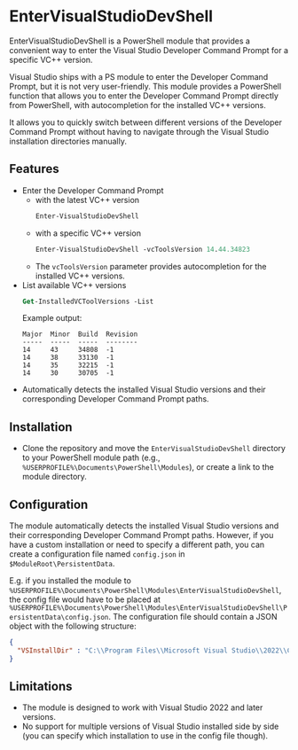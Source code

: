 # EnterVisualStudioDevShell

EnterVisualStudioDevShell is a PowerShell module that provides a convenient way to enter the Visual Studio Developer Command Prompt for a specific VC++ version.

Visual Studio ships with a PS module to enter the Developer Command Prompt, but it is not very user-friendly.
This module provides a PowerShell function that allows you to enter the Developer Command Prompt directly from PowerShell, with autocompletion for the installed VC++ versions.

It allows you to quickly switch between different versions of the Developer Command Prompt without having to navigate through the Visual Studio installation directories manually.

## Features
- Enter the Developer Command Prompt
  - with the latest VC++ version
    ```ps
    Enter-VisualStudioDevShell
    ```
  - with a specific VC++ version
    ```ps
    Enter-VisualStudioDevShell -vcToolsVersion 14.44.34823
    ```
  - The  `vcToolsVersion` parameter provides autocompletion for the installed VC++ versions.
- List available VC++ versions
  ```ps
  Get-InstalledVCToolVersions -List
  ```
  Example output:
  ```text
  Major  Minor  Build  Revision
  -----  -----  -----  --------
  14     43     34808  -1
  14     38     33130  -1
  14     35     32215  -1
  14     30     30705  -1
  ```
- Automatically detects the installed Visual Studio versions and their corresponding Developer Command Prompt paths.

## Installation
- Clone the repository and move the `EnterVisualStudioDevShell` directory to your PowerShell module path (e.g., `%USERPROFILE%\Documents\PowerShell\Modules`), or create a link to the module directory.

## Configuration
The module automatically detects the installed Visual Studio versions and their corresponding Developer Command Prompt paths. However, if you have a custom installation or need to specify a different path, you can create a configuration file named `config.json` in `$ModuleRoot\PersistentData`.

E.g. if you installed the module to `%USERPROFILE%\Documents\PowerShell\Modules\EnterVisualStudioDevShell`, the config file would have to be placed at `%USERPROFILE%\Documents\PowerShell\Modules\EnterVisualStudioDevShell\PersistentData\config.json`. The configuration file should contain a JSON object with the following structure:

```json
{
  "VSInstallDir" : "C:\\Program Files\\Microsoft Visual Studio\\2022\\Community"
}
```

## Limitations
- The module is designed to work with Visual Studio 2022 and later versions.
- No support for multiple versions of Visual Studio installed side by side (you can specify which installation to use in the config file though).
